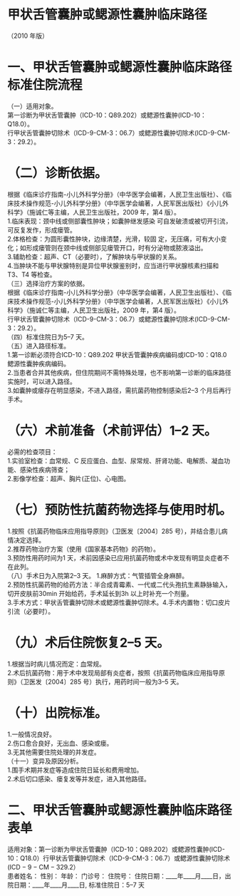 # 甲状舌管囊肿或鳃源性囊肿临床路径  
（2010 年版）  
# 一、甲状舌管囊肿或鳃源性囊肿临床路径标准住院流程  
（一）适用对象。  
第一诊断为甲状舌管囊肿（ICD-10：Q89.202）或鳃源性囊肿(ICD-10：Q18.0）。  
行甲状舌管囊肿切除术（ICD-9-CM-3：06.7）或鳃源性囊肿切除术(ICD-9-CM-3：29.2）。  
# （二）诊断依据。  
根据《临床诊疗指南-小儿外科学分册》（中华医学会编著，人民卫生出版社）、《临床技术操作规范-小儿外科学分册》（中华医学会编著，人民军医出版社）《小儿外科学》（施诚仁等主编，人民卫生出版社，2009 年，第4 版）。  
1.临床表现：颈中线或侧部囊性肿块；如囊肿继发感染 可自发破溃或被切开引流，可反复发作，形成瘘管。  
2.体格检查：为圆形囊性肿块，边缘清楚，光滑，较固 定，无压痛，可有大小变化；如形成瘘管则在颈中线或侧部见瘘管开口，时有分泌物或脓液溢出。  
3.辅助检查：超声、CT（必要时），了解肿块与甲状腺的关系。  
4.当肿块不能与甲状腺特别是异位甲状腺鉴别时，应当进行甲状腺核素扫描和T3、T4 等检查。  
（三）选择治疗方案的依据。  
根据《临床诊疗指南-小儿外科学分册》（中华医学会编著，人民卫生出版社）、《临床技术操作规范-小儿外科学分册》（中华医学会编著，人民军医出版社）《小儿外科学》（施诚仁等主编，人民卫生出版社，2009 年，第4 版）。  
行甲状舌管囊肿切除术（ICD-9-CM-3：06.7）或鳃源性囊肿切除术(ICD-9-CM-3：29.2）。  
（四）标准住院日为5–7 天。  
（五）进入路径标准。  
1.第一诊断必须符合ICD-10：Q89.202 甲状舌管囊肿疾病编码或ICD-10：Q18.0 鳃源性囊肿疾病编码。  
2.当患者合并其他疾病，但住院期间不需特殊处理，也不影响第一诊断的临床路径实施时，可以进入路径。  
3.如囊肿或瘘存在明显感染，不进入路径，需抗菌药物控制感染后2–3 个月后再行手术。  
# （六）术前准备（术前评估）1–2 天。  
必需的检查项目：  
1.实验室检查：血常规、C 反应蛋白、血型、尿常规、肝肾功能、电解质、凝血功能、感染性疾病筛查；  
2.影像学检查：超声、胸片(正位)、心电图。  
# （七）预防性抗菌药物选择与使用时机。  
1.按照《抗菌药物临床应用指导原则》（卫医发〔2004〕285 号），并结合患儿病情决定选择。  
2.推荐药物治疗方案（使用《国家基本药物》的药物）。  
3.预防性用药时间为1 天，术前因感染已应用抗菌药物或术中发现有明显炎症者不在此列。  
（八）手术日为入院第2–3 天。 1.麻醉方式：气管插管全身麻醉。  
2.预防性抗菌药物的给药方法：半合成青霉素、一代或二代头孢抗生素静脉输入，切开皮肤前30min 开始给药，手术延长到3h 以上时补充一个剂量。  
3.手术方式：甲状舌管囊肿切除术或鳃源性囊肿切除术。4.手术内置物：切口皮片引流（必要时）。  
# （九）术后住院恢复2–5 天。  
1.根据当时病儿情况而定：血常规。  
2.术后抗菌药物：用于术中发现局部有炎症者，按照《抗菌药物临床应用指导原则》（卫医发〔2004〕285 号）执行，用药时间一般为3–5 天。  
# （十）出院标准。  
1.一般情况良好。  
2.伤口愈合良好，无出血、感染或瘘。  
3.无其他需要住院处理的并发症。  
（十一）变异及原因分析。  
1.围手术期并发症等造成住院日延长和费用增加。  
2.术后切口感染、瘘复发等并发症，进入其他路径。  
# 二、甲状舌管囊肿或鳃源性囊肿临床路径表单  
适用对象：第一诊断为甲状舌管囊肿（ICD-10：Q89.202）或鳃源性囊肿(ICD-10：Q18.0）行甲状舌管囊肿切除术（ICD-9-CM-3：06.7）或鳃源性囊肿切除术$\mathrm{(ICD-9-CM-3}$29.2）  
患者姓名：             性别：     年龄：     门诊号：      住院号：             住院日期：____年____月____日，出院日期：____年____月____日,  标准住院日：5–7 天  
